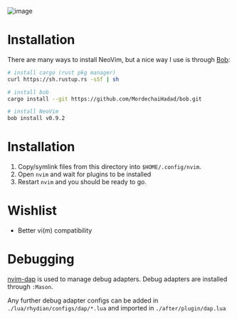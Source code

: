 ![image](https://user-images.githubusercontent.com/9198690/210136444-a87eb355-f08f-4451-a2e5-5d90b7bf8a0c.png)

# Installation

There are many ways to install NeoVim, but a nice way I use is through [Bob](https://github.com/MordechaiHadad/bob.git):

```sh
# install cargo (rust pkg manager)
curl https://sh.rustup.rs -sSf | sh

# install bob
cargo install --git https://github.com/MordechaiHadad/bob.git

# install NeoVim
bob install v0.9.2
```

# Installation

1. Copy/symlink files from this directory into `$HOME/.config/nvim`.
2. Open `nvim` and wait for plugins to be installed
3. Restart `nvim` and you should be ready to go.

# Wishlist

- Better vi(m) compatibility

# Debugging

[nvim-dap](https://github.com/mfussenegger/nvim-dap) is used to manage debug adapters. Debug adapters are installed through `:Mason`.

Any further debug adapter configs can be added in `./lua/rhydian/configs/dap/*.lua` and imported in `./after/plugin/dap.lua`
